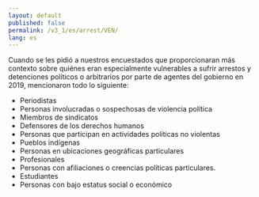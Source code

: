 ```yaml
---
layout: default
published: false
permalink: /v3_1/es/arrest/VEN/
lang: es
---
```


Cuando se les pidió a nuestros encuestados que proporcionaran más contexto sobre quiénes eran especialmente vulnerables a sufrir arrestos y detenciones políticos o arbitrarios por parte de agentes del gobierno en 2019, mencionaron todo lo siguiente:
-	Periodistas
-	Personas involucradas o sospechosas de violencia política
-	Miembros de sindicatos
-	Defensores de los derechos humanos
-	Personas que participan en actividades políticas no violentas
-	Pueblos indígenas
-	Personas en ubicaciones geográficas particulares
-	Profesionales
-	Personas con afiliaciones o creencias políticas particulares.
-	Estudiantes
-	Personas con bajo estatus social o económico

